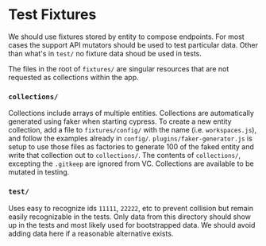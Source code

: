# Test Fixtures

We should use fixtures stored by entity to compose endpoints.
For most cases the support API mutators should be used to test particular data.
Other than what's in `test/` no fixture data shoud be used in tests.

The files in the root of `fixtures/` are singular resources that are not requested
as collections within the app.

### `collections/`

Collections include arrays of multiple entities. Collections are automatically
generated using faker when starting cypress. To create a new entity collection,
add a file to `fixtures/config/` with the name (i.e. `workspaces.js`), and follow the
examples already in `config/`. `plugins/faker-generator.js` is setup to use those
files as factories to generate 100 of the faked entity and write that collection out
to `collections/`. The contents of `collections/`, excepting the `.gitkeep` are
ignored from VC. Collections are available to be mutated in testing.

### `test/`

Uses easy to recognize ids `11111`, `22222`, etc to prevent collision but remain
easily recognizable in the tests.
Only data from this directory should show up in the tests and most likely used for
bootstrapped data. We should avoid adding data here if a reasonable alternative exists.
